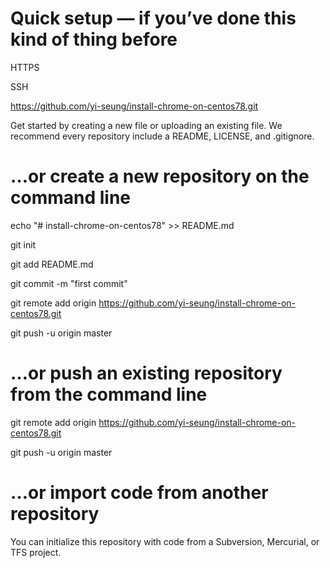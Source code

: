 # Quick setup — if you’ve done this kind of thing before

HTTPS

SSH

https://github.com/yi-seung/install-chrome-on-centos78.git

Get started by creating a new file or uploading an existing file. We recommend every repository include a README, LICENSE, and .gitignore.


# …or create a new repository on the command line

echo "# install-chrome-on-centos78" >> README.md

git init

git add README.md

git commit -m "first commit"

git remote add origin https://github.com/yi-seung/install-chrome-on-centos78.git

git push -u origin master
                

# …or push an existing repository from the command line

git remote add origin https://github.com/yi-seung/install-chrome-on-centos78.git

git push -u origin master


# …or import code from another repository

You can initialize this repository with code from a Subversion, Mercurial, or TFS project.
